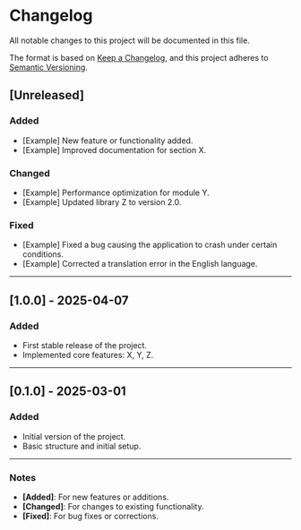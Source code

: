 # Changelog

All notable changes to this project will be documented in this file.

The format is based on [Keep a Changelog](https://keepachangelog.com/en/1.0.0/), and this project adheres to [Semantic Versioning](https://semver.org/).

## [Unreleased]
### Added
- [Example] New feature or functionality added.
- [Example] Improved documentation for section X.

### Changed
- [Example] Performance optimization for module Y.
- [Example] Updated library Z to version 2.0.

### Fixed
- [Example] Fixed a bug causing the application to crash under certain conditions.
- [Example] Corrected a translation error in the English language.

---

## [1.0.0] - 2025-04-07
### Added
- First stable release of the project.
- Implemented core features: X, Y, Z.

---

## [0.1.0] - 2025-03-01
### Added
- Initial version of the project.
- Basic structure and initial setup.

---

### Notes
- **[Added]**: For new features or additions.
- **[Changed]**: For changes to existing functionality.
- **[Fixed]**: For bug fixes or corrections.
